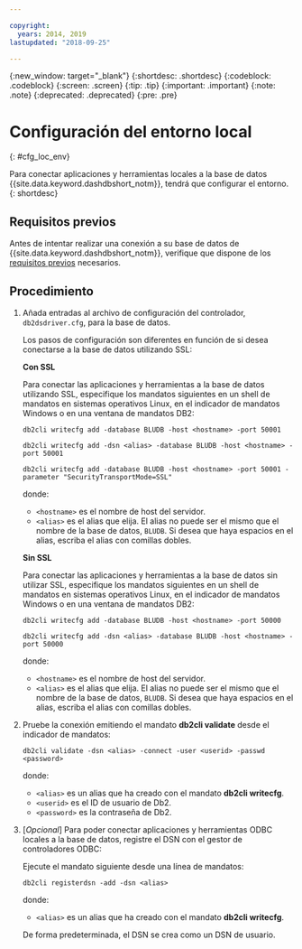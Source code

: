 ```yaml
---

copyright:
  years: 2014, 2019
lastupdated: "2018-09-25"

---
```


<!-- Attribute definitions --> 
{:new_window: target="_blank"}
{:shortdesc: .shortdesc}
{:codeblock: .codeblock}
{:screen: .screen}
{:tip: .tip}
{:important: .important}
{:note: .note}
{:deprecated: .deprecated}
{:pre: .pre}

# Configuración del entorno local
{: #cfg_loc_env}

Para conectar aplicaciones y herramientas locales a la base de datos {{site.data.keyword.dashdbshort_notm}}, tendrá que configurar el entorno.  
{: shortdesc}

## Requisitos previos

Antes de intentar realizar una conexión a su base de datos de {{site.data.keyword.dashdbshort_notm}}, verifique que dispone de los [requisitos previos](connecting.html#prereqs) necesarios.

<!-- 1. Install the Db2 driver package for your operating system.

   - [Installing on Windows](install_win.html)
   - [Installing on Linux or PowerLinux](install_linux.html)
   - [Installing on Mac OS X](install_mac.html)
2. Decide whether or not you will be using Secure Sockets Layer (SSL) to connect to your database.
3. Collect database details and connect credentials, including the host name of your server, and your database user ID and password. -->

## Procedimiento

1. Añada entradas al archivo de configuración del controlador, `db2dsdriver.cfg`, para la base de datos.

   Los pasos de configuración son diferentes en función de si desea conectarse a la base de datos utilizando SSL:

   **Con SSL**

   Para conectar las aplicaciones y herramientas a la base de datos utilizando SSL, especifique los mandatos siguientes en un shell de mandatos en sistemas operativos Linux, en el indicador de mandatos Windows o en una ventana de mandatos DB2: 

   `db2cli writecfg add -database BLUDB -host <hostname> -port 50001`

   `db2cli writecfg add -dsn <alias> -database BLUDB -host <hostname> -port 50001`

   `db2cli writecfg add -database BLUDB -host <hostname> -port 50001 -parameter "SecurityTransportMode=SSL"`

    donde:

   - `<hostname>` es el nombre de host del servidor.
   - `<alias>` es el alias que elija. El alias no puede ser el mismo que el nombre de la base de datos, `BLUDB`. Si desea que haya espacios en el alias, escriba el alias con comillas dobles.

   **Sin SSL**

   Para conectar las aplicaciones y herramientas a la base de datos sin utilizar SSL, especifique los mandatos siguientes en un shell de mandatos en sistemas operativos Linux, en el indicador de mandatos Windows o en una ventana de mandatos DB2: 

   `db2cli writecfg add -database BLUDB -host <hostname> -port 50000`

   `db2cli writecfg add -dsn <alias> -database BLUDB -host <hostname> -port 50000`

    donde:

   - `<hostname>` es el nombre de host del servidor.
   - `<alias>` es el alias que elija. El alias no puede ser el mismo que el nombre de la base de datos, `BLUDB`. Si desea que haya espacios en el alias, escriba el alias con comillas dobles.

2. Pruebe la conexión emitiendo el mandato **db2cli validate** desde el indicador de mandatos:

   `db2cli validate -dsn <alias> -connect -user <userid> -passwd <password>`

   donde: 
   
   - `<alias>` es un alias que ha creado con el mandato **db2cli writecfg**.
   - `<userid>` es el ID de usuario de Db2.
   - `<password>` es la contraseña de Db2.

3. [*Opcional*] Para poder conectar aplicaciones y herramientas ODBC locales a la base de datos, registre el DSN con el gestor de controladores ODBC:
 
   Ejecute el mandato siguiente desde una línea de mandatos: 

   `db2cli registerdsn -add -dsn <alias>`

   donde: 

   - `<alias>` es un alias que ha creado con el mandato **db2cli writecfg**.

   De forma predeterminada, el DSN se crea como un DSN de usuario.

